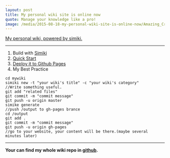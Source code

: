 ```yaml
---
layout: post
title: My personal wiki site is online now
quote: Manage your knowledge like a pro!
image: /media/2015-08-18-my-personal-wiki-site-is-online-now/Amazing_Crystal_blue_water__i.imgur.com_.jpg
---
```


[My personal wiki, powered by simiki.](http://wiki.yxjxx.com)

*************

1. Build with [Simiki](http://simiki.org/)
2. [Quick Start](http://simiki.org/docs/)
3. [Deploy it to Github Pages](http://simiki.org/docs/deploy.html)
4. My Best Practice

~~~
cd mywiki
simiki new -t "your wiki's title" -c "your wiki's category"
//Write something useful.
git add "related files"
git commit -m "commit message"
git push -u origin master
simike generate
//push /output to gh-pages brance
cd /output
git add .
git commit -m "commit message"
git push -u origin gh-pages
//go to your website, your content will be there.(maybe several minutes later)
~~~

**********

**Your can find my whole wiki repo in [github](https://github.com/yxjxx/wiki.yxjxx.com).**
